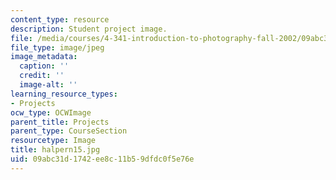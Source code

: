 ```yaml
---
content_type: resource
description: Student project image.
file: /media/courses/4-341-introduction-to-photography-fall-2002/09abc31d1742ee8c11b59dfdc0f5e76e_halpern15.jpg
file_type: image/jpeg
image_metadata:
  caption: ''
  credit: ''
  image-alt: ''
learning_resource_types:
- Projects
ocw_type: OCWImage
parent_title: Projects
parent_type: CourseSection
resourcetype: Image
title: halpern15.jpg
uid: 09abc31d-1742-ee8c-11b5-9dfdc0f5e76e
---
```

